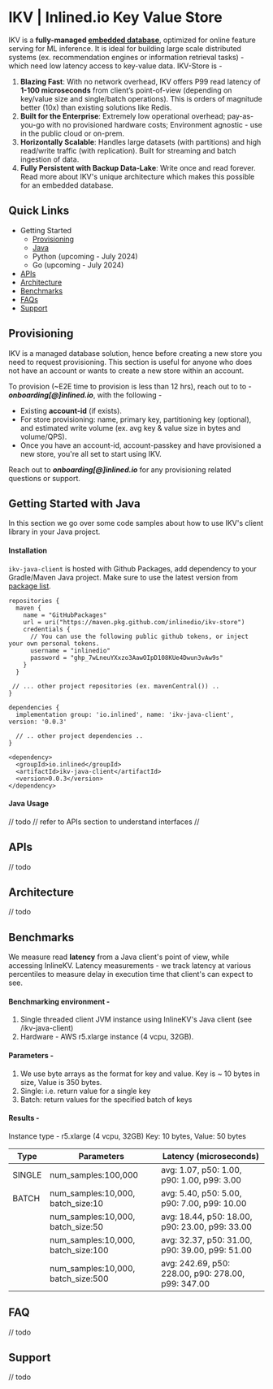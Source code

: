 # IKV | Inlined.io Key Value Store
IKV is a **fully-managed [embedded database](https://en.wikipedia.org/wiki/Embedded_database)**, optimized for online feature serving for ML inference. It is ideal for building large scale distributed systems (ex. recommendation engines or information retrieval tasks) - which need low latency access to key-value data. IKV-Store is -

 1. **Blazing Fast**: With no network overhead, IKV offers P99 read latency of **1-100 microseconds** from client’s point-of-view (depending on key/value size and single/batch operations). This is orders of magnitude better (10x) than existing solutions like Redis.
 2. **Built for the Enterprise**: Extremely low operational overhead; pay-as-you-go with no provisioned hardware costs; Environment agnostic - use in the public cloud or on-prem.
 3. **Horizontally Scalable**: Handles large datasets (with partitions) and high read/write traffic (with replication). Built for streaming and batch ingestion of data.
 4. **Fully Persistent with Backup Data-Lake**: Write once and read forever. Read more about IKV's unique architecture which makes this possible for an embedded database.

## Quick Links
 - Getting Started
	 - [Provisioning](#provisioning)
	 - [Java](#getting-started-with-java)
	 - Python (upcoming - July 2024)
	 - Go (upcoming - July 2024)
 - [APIs](#apis)
 - [Architecture](#architecture)
 - [Benchmarks](#benchmarks)
 - [FAQs](#faq)
 - [Support](#support)
## Provisioning
IKV is a managed database solution, hence before creating a new store you need to request provisioning. This section is useful for anyone who does not have an account or wants to create a new store within an account.

To provision (~E2E time to provision is less than 12 hrs), reach out to to - ***onboarding[@]inlined.io***, with the following - 
 - Existing **account-id** (if exists).
 - For store provisioning: name, primary key, partitioning key (optional), and estimated write volume (ex. avg key & value size in bytes and volume/QPS). 
 - Once you have an account-id, account-passkey and have provisioned a new store, you're all set to start using IKV.

Reach out to ***onboarding[@]inlined.io*** for any provisioning related questions or support.

## Getting Started with Java
In this section we go over some code samples about how to use IKV's client library in your Java project.
#### Installation
`ikv-java-client` is hosted with Github Packages, add dependency to your Gradle/Maven Java project. Make sure to use the latest version from [package list](https://github.com/inlinedio?tab=packages&repo_name=ikv-store).
```
repositories {
  maven {
    name = "GitHubPackages"  
    url = uri("https://maven.pkg.github.com/inlinedio/ikv-store")  
    credentials {
      // You can use the following public github tokens, or inject your own personal tokens.
      username = "inlinedio"  
      password = "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"  
    }
  }

 // ... other project repositories (ex. mavenCentral()) ..
}

dependencies {
  implementation group: 'io.inlined', name: 'ikv-java-client', version: '0.0.3'

  // .. other project dependencies ..
}
``` 
```
<dependency>
  <groupId>io.inlined</groupId>
  <artifactId>ikv-java-client</artifactId>
  <version>0.0.3</version>  
</dependency>
```
#### Java Usage
// todo
// refer to APIs section to understand interfaces
// 


## APIs
// todo

## Architecture
// todo

## Benchmarks
We measure read **latency** from a Java client's point of view, while accessing InlineKV.
Latency measurements - we track latency at various percentiles to measure delay in execution time that client's can expect to see.

#### Benchmarking environment - 
1. Single threaded client JVM instance using InlineKV's Java client (see /ikv-java-client)
2. Hardware - AWS r5.xlarge instance (4 vcpu, 32GB).

#### Parameters - 
1. We use byte arrays as the format for key and value. Key is ~ 10 bytes in size, Value is 350 bytes.
2. Single: i.e. return value for a single key
3. Batch: return values for the specified batch of keys
   
#### Results - 
Instance type - r5.xlarge (4 vcpu, 32GB)
Key: 10 bytes, Value: 50 bytes

| Type   | Parameters                         | Latency (microseconds)                             |
|--------|------------------------------------|----------------------------------------------------|
| SINGLE | num_samples:100,000                | avg: 1.07, p50: 1.00, p90: 1.00, p99: 3.00         |
| BATCH  | num_samples:10,000, batch_size:10  | avg: 5.40, p50: 5.00, p90: 7.00, p99: 10.00        |
|        | num_samples:10,000, batch_size:50  | avg: 18.44, p50: 18.00, p90: 23.00, p99: 33.00     |
|        | num_samples:10,000, batch_size:100 | avg: 32.37, p50: 31.00, p90: 39.00, p99: 51.00     |
|        | num_samples:10,000, batch_size:500 | avg: 242.69, p50: 228.00, p90: 278.00, p99: 347.00 |

## FAQ
// todo

## Support
// todo

